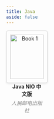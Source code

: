 ```yaml
---
title: Java
aside: false
---
```


<style>
.book-container {
  display: flex;
  flex-wrap: wrap;
  justify-content: space-between;
}

.book-card {
  width: 18%;
  margin-bottom: 20px;
  padding: 10px;
  border: 1px solid #ccc;
  border-radius: 5px;
  box-shadow: 0 2px 5px rgba(0, 0, 0, 0.1);
  text-align: center;
}

.book-image {
  width: 100%;
  height: auto;
  margin-bottom: 10px;
}

.book-title {
  font-weight: bold;
  margin-bottom: 5px;
}

.book-author {
  font-style: italic;
  color: #888;
  margin-bottom: 5px;
}

.book-description {
  font-size: 14px;
}

.book-download {
    text-decoration: none; 
    /*color: inherit; */
}

</style>

<div class="book-container">
  <div class="book-card">
    <a href="/书籍下载/网络/pdf/HTTP权威指南.pdf" download style="text-decoration: none;color: inherit; ">
        <img src="/书籍下载/网络/images/Http权威指南.jpg" alt="Book 1" class="book-image">
        <div class="book-title">Java NIO 中文版</div>
        <div class="book-author">人民邮电出版社</div>
    </a>
  </div>

[//]: # ( <div class="book-card">)

[//]: # (    <a href="/书籍下载/Java/pdf/Java 多线程编程核心技术.pdf" download style="text-decoration: none;color: inherit; ">)

[//]: # (        <img src="/书籍下载/Java/images/Java多线程编程核心技术.png" alt="Book 1" class="book-image">)

[//]: # (        <div class="book-title">Java 多线程编程核心技术</div>)

[//]: # (        <div class="book-author">Author 1</div>)

[//]: # (    </a>)

[//]: # (  </div>)
</div>

